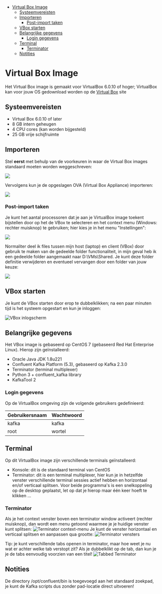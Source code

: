 <!-- TOC -->

- [Virtual Box Image](#virtual-box-image)
  - [Systeemvereisten](#systeemvereisten)
  - [Importeren](#importeren)
    - [Post-import taken](#post-import-taken)
  - [VBox starten](#vbox-starten)
  - [Belangrijke gegevens](#belangrijke-gegevens)
    - [Login gegevens](#login-gegevens)
  - [Terminal](#terminal)
    - [Terminator](#terminator)
  - [Notities](#notities)

<!-- /TOC -->
# Virtual Box Image

Het Virtual Box image is gemaakt voor VirtualBox 6.0.10 of hoger; VirtualBox kan voor jouw OS gedownload worden op de [Virtual Box](https://www.virtualbox.org/wiki/Downloads) site

## Systeemvereisten

* Virtual Box 6.0.10 of later
* 8 GB intern geheugen
* 4 CPU cores (kan worden bijgesteld)
* 25 GB vrije schijfruimte

## Importeren
Stel **eerst** met behulp van de voorkeuren in waar de Virtual Box images standaard moeten worden weggeschreven:

![](../assets/Voorkeuren.png)

Vervolgens kun je de opgeslagen OVA (Virtual Box Appliance) importeren:

![](../assets/Importeren_VirtualBox_Appliance.png)

### Post-import taken
Je kunt het aantal processoren dat je aan je VirtualBox image toekent bijstellen door op het de VBox te selecteren en het context menu (Windows: rechter muisknop) te gebruiken; hier kies je in het menu "Instellingen":

![](../assets/VBoxInstellingen.png)

Normaliter deel ik files tussen mijn host (laptop) en client (VBox) door gebruik te maken van de gedeelde folder functionaliteit, in mijn geval heb ik een gedeelde folder aangemaakt naar D:\VMs\Shared. Je kunt deze folder definitie verwijderen en eventueel vervangen door een folder van jouw keuze:

![](../assets/GedeeldeFolders.png)

## VBox starten
Je kunt de VBox starten door erop te dubbelklikken; na een paar minuten tijd is het systeem opgestart en kun je inloggen:

![VBox inlogscherm](../assets/VBoxLogin.png)

## Belangrijke gegevens
Het VBox image is gebaseerd op CentOS 7 (gebaseerd Red Hat Enterprise Linux).
Hierop zijn geïnstalleerd:
* Oracle Java JDK 1.8u221
* Confluent Kafka Platform (5.3), gebaseerd op Kafka 2.3.0
* Terminator (terminal multiplexer)
* Python 3 + confluent_kafka library
* KafkaTool 2

### Login gegevens

Op de VirtualBox omgeving zijn de volgende gebruikers gedefinieerd:

Gebruikersnaam | Wachtwoord
---------------|------------
kafka          | kafka
root           | wortel

## Terminal
Op dit VirtualBox image zijn verschillende terminals geïnstalleerd:
- Konsole: dit is de standaard terminal van CentOS
- Terminator: dit is een terminal multiplexer, hier kun je in hetzelfde venster verschillende terminal sessies actief hebben en horizontaal en/of verticaal splitsen. Voor beide programma's is een snelkoppeling op de desktop geplaatst, let op dat je hierop maar één keer hoeft te klikken ...

### Terminator
Als je het context venster boven een terminator window activeert (rechter muisknop), dan wordt een menu getoond waarmee je je huidige venster kunt splitsen:
![Terminator context-menu](../assets/Terminator-context-menu.png)
Je kunt de venster horizontaal en verticaal splitsen en aanpassen qua grootte:
![Terminator vensters](../assets/Terminator-split-windows.png)

Tip: je kunt verschillende tabs openen in terminator, maar hoe weet je nu wat er achter welke tab verstopt zit? Als je dubbelklikt op de tab, dan kun je je de tabs eenvoudig voorzien van een titel!
![Tabbed Terminator](../assets/TabTitles.png)

## Notities
De directory /opt/confluent/bin is toegevoegd aan het standaard zoekpad, je kunt de Kafka scripts dus zonder pad-locatie direct uitvoeren!
